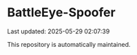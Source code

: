 # BattleEye-Spoofer

Last updated: 2025-05-29 02:07:39

This repository is automatically maintained.
